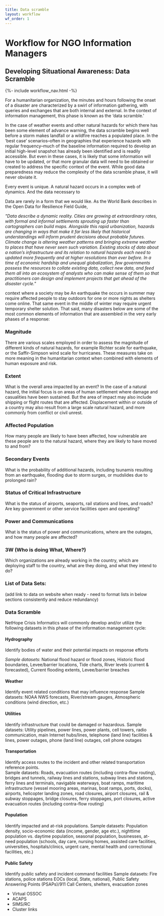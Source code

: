 ```yaml
---
title: Data scramble
layout: workflow
wf_order: 1
---
```

# Workflow for NGO Information Managers
## Developing Situational Awareness: Data Scramble
{%- include workflow_nav.html -%}

For a humanitarian organization, the minutes and hours following the onset of a disaster are characterized by a swirl of information gathering, with queries and exchanges that are both internal and external. In the context of information management, this phase is known as the ‘data scramble.’

In the case of weather events and other natural hazards for which there has been some element of advance warning, the data scramble begins well before a storm makes landfall or a wildfire reaches a populated place. In the ‘best case’ scenarios–often in geographies that experience hazards with regular frequency–much of the baseline information required to develop an initial high-level snapshot has already been identified and is readily accessible. But even in these cases, it is likely that some information will have to be updated, or that more granular data will need to be obtained or created to address the specific context of the event. While good data preparedness may reduce the complexity of the data scramble phase, it will never obviate it.

Every event is unique. A natural hazard occurs in a complex web of dynamics. And the data necessary to

Data are rarely in a form that we would like. As the World Bank describes in the Open Data for Resilience Field Guide,

*"Data describe a dynamic reality. Cities are growing at extraordinary rates, with formal and informal settlements sprouting up faster than cartographers can build maps. Alongside this rapid urbanization, hazards are changing in ways that make it far less likely that historical understandings will inform prudent decisions about probable futures. Climate change is altering weather patterns and bringing extreme weather to places that have never seen such variation. Existing stocks of data about a nation’s infrastructure and its relation to natural hazards each need to updated more frequently and at higher resolutions than ever before. In a time of economic hardship and unequal globalization, few governments possess the resources to collate existing data, collect new data, and feed them all into an ecosystem of analysts who can make sense of them so that practitioners can design and implement projects that get ahead of the disaster cycle."*

context where a society may be An earthquake the occurs in summer may require affected people to stay outdoors for one or more nights as shelters come online. That same event in the middle of winter may require urgent temporary shelter solution. That said, many disasters below are some of the most common elements of information that are assembled in the very early phases of a response:

### Magnitude
There are various scales employed in order to assess the magnitude of different kinds of natural hazards, for example Richter scale for earthquake, or the Saffir-Simpson wind scale for hurricanes. These measures take on more meaning in the humanitarian context when combined with elements of human exposure and risk.

### Extent
What is the overall area impacted by an event? In the case of a natural hazard, the initial focus is on areas of human settlement where damage and casualities have been sustained. But the area of impact may also include shipping or flight routes that are affected. Displacement within or outside of a country may also result from a large scale natural hazard, and more commonly from conflict or civil unrest.

### Affected Population
How many people are likely to have been affected, how vulnerable are these people are to the natural hazard, where they are likely to have moved to and from?

### Secondary Events
What is the probability of additional hazards, including tsunamis resulting from an earthquake, flooding due to storm surges, or mudslides due to prolonged rain?

### Status of Critical Infrastructure
What is the status of airports, seaports, rail stations and lines, and roads? Are key government or other service facilities open and operating?

### Power and Communications
What is the status of power and communications, where are the outages, and how many people are affected?

### 3W (Who is doing What, Where?)
Which organizations are already working in the country, which are deploying staff to the country, what are they doing, and what they intend to do?

### List of Data Sets:
(add link to data on website when ready - need to format lists in below sections consistently and reduce redundancy)

### Data Scramble
NetHope Crisis Informatics will commonly develop and/or utilize the following datasets in this phase of the information management cycle:


#### Hydrography
Identify bodies of water and their potential impacts on response efforts

*Sample datasets*: National flood hazard or flood zones, Historic flood boundaries, Levee/barrier locations, Tide charts, River levels (current & forecasted), Current flooding extents, Levee/barrier breaches

#### Weather
Identify event related conditions that may influence response
Sample datasets: NOAA NWS forecasts, River/stream gauges, Atmospheric conditions (wind direction, etc.)

#### Utilities
Identify infrastructure that could be damaged or hazardous.
Sample datasets: Utility pipelines, power lines, power plants, cell towers, radio communication, main Internet hubs/lines, telephone (land line) facilities & lines, power outages, phone (land line) outages, cell phone outages

#### Transportation
Identify access routes to the incident and other related transportation reference points.  
Sample datasets: Roads, evacuation routes (including contra-flow routing), bridges and tunnels, railway lines and stations, subway lines and stations, ferry lines and terminals, navigable waterways, boat ramps, maritime infrastructure (vessel mooring areas, marinas, boat ramps, ports, docks), airports, helicopter landing zones, road closures, airport closures, rail & subway stoppages, bridge closures, ferry stoppages, port closures, active evacuation routes (including contra-flow routing)

#### Population
Identify impacted and at-risk populations.
Sample datasets: Population density, socio-economic data (income, gender, age etc.), nighttime population vs. daytime population, seasonal population, businesses, at-need population (schools, day care, nursing homes, assisted care facilities, universities, hospitals/clinics, urgent care, mental health and correctional facilities, etc.)

#### Public Safety
Identify public safety and incident command facilities
Sample datasets: Fire stations, police stations EOCs (local, State, national), Public Safety Answering Points (PSAPs)/911 Call Centers, shelters, evacuation zones

* Virtual OSSOC
* ACAPS
* SIMS/RC
* Cluster links
